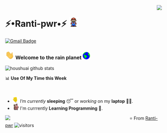 <img align='right'  src="https://source.unsplash.com/random/600x100">


# ⚡•Ranti-pwr•⚡ <img src="https://github.com/SatYu26/SatYu26/blob/master/Assets/Mario_Hello_Big.gif" width="30px">

[![Gmail Badge](https://img.shields.io/badge/-gmail-c14438?style=flat-square&logo=Gmail&logoColor=white&link=mailto:sofiandi855@gmail.com)](mailto:sofiandi855@gmail.com)

### <img src="https://github.com/SatYu26/SatYu26/blob/master/Assets/Hi.gif" width="29px"> Welcome to the rain planet&nbsp;<img src="https://github.com/SatYu26/SatYu26/blob/master/Assets/Earth.gif" width="24px">


![houshuai github stats](https://source.unsplash.com/random/1300x500)


📊 **Use Of My Time this Week**

<br>

- <img alt="GIF" src="https://github.com/SatYu26/SatYu26/blob/master/Assets/wave.gif" width="20vw" /> I’m *currently* **sleeping** 😴 or *working* on my **laptop** 👨‍💻.
- <img alt="GIF" src="https://github.com/SatYu26/SatYu26/blob/master/Assets/gandalf_parrot.gif" width="20vw" /> I'm currrently **Learning Programming** 💪.
  <br>

<img align='left'   width="400" src="https://github-readme-stats.vercel.app/api?username=ranti-pwr&show_icons=true&title_color=fff&icon_color=79ff97&text_color=9f9f9f&bg_color=151515">




⭐️ From [Ranti-pwr](https://github.com/Ranti-pwr)
 ![visitors](https://visitor-badge.laobi.icu/badge?page_id=ranti-pwr)
